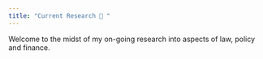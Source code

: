 ```yaml
---
title: "Current Research 🔬 "
---
```


Welcome to the midst of my on-going research into aspects of law, policy and finance.

